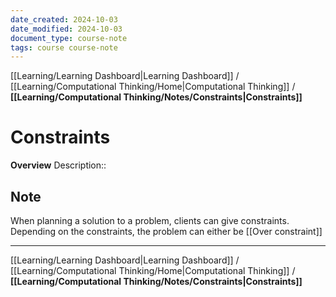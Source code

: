 ```yaml
---
date_created: 2024-10-03
date_modified: 2024-10-03
document_type: course-note
tags: course course-note
---
```

[[Learning/Learning Dashboard|Learning Dashboard]] / [[Learning/Computational Thinking/Home|Computational Thinking]] / **[[Learning/Computational Thinking/Notes/Constraints|Constraints]]**
# Constraints
**Overview**
Description:: 

## Note

When planning a solution to a problem, clients can give constraints. Depending on the constraints, the problem can either be [[Over constraint]]

---
[[Learning/Learning Dashboard|Learning Dashboard]] / [[Learning/Computational Thinking/Home|Computational Thinking]] / **[[Learning/Computational Thinking/Notes/Constraints|Constraints]]**